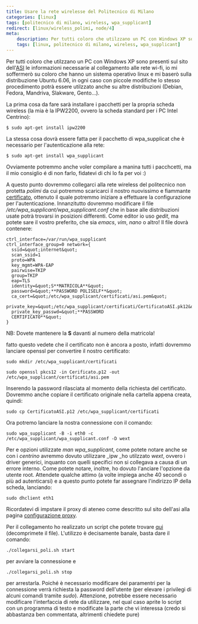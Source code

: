 ```yaml
---
title: Usare la rete wirelesse del Politecnico di Milano
categories: [linux]
tags: [politecnico di milano, wireless, wpa_supplicant]
redirect: [linux/wireless_polimi, node/4]
meta:
    description: Per tutti coloro che utilzzano un PC con Windows XP sono presenti sul sito dell'<a href="http://www.asi.polimi.it/rete/wifi/istruzioni.html">ASI</a> le informazioni necessarie al collegamento alle rete wi-fi, io mi soffermer&ograve; su coloro che hanno un sistema operativo linux e mi baser&ograve; sulla distribuzione Ubuntu 6.06, in ogni caso con piccole modifiche lo stesso procedimento potr&agrave; essere utilzzato anche su altre distribuzioni (Debian, Fedora, Mandriva, Slakware, Gento...).
    tags: [linux, politecnico di milano, wireless, wpa_supplicant]
---
```

Per tutti coloro che utilzzano un PC con Windows XP sono presenti sul sito dell'<a href="http://www.asi.polimi.it/rete/wifi/istruzioni.html">ASI</a> le informazioni necessarie al collegamento alle rete wi-fi, io mi soffermer&ograve; su coloro che hanno un sistema operativo linux e mi baser&ograve; sulla distribuzione Ubuntu 6.06, in ogni caso con piccole modifiche lo stesso procedimento potr&agrave; essere utilzzato anche su altre distribuzioni (Debian, Fedora, Mandriva, Slakware, Gento...).
<!--break-->
La prima cosa da fare sar&agrave; installare i pacchetti per la propria scheda wireless (la mia &egrave; la IPW2200, ovvero la scheda standard per i PC Intel Centrino):

~~~language-php
$ sudo apt-get install ipw2200
~~~


La stessa cosa dovr&agrave; essere fatta per il pacchetto di wpa_supplicat che &egrave; necessario per l'autenticazione alla rete:

~~~language-php
$ sudo apt-get install wpa_supplicant
~~~


Ovviamente potremmo anche voler compilare a manina tutti i pacchcetti, ma il mio consiglio &eacute; di non farlo, fidatevi di chi lo fa per voi :)

A questo punto dovremmo collegarci alla rete wireless del politecnico non protetta _polimi_ da cui potremmo scaricarci il nostro nuovissimo e fiammante <a href="https://www.asi.polimi.it/rete/wifi/richiesta_certificato.html">certificato</a>, ottenuto il quale potremmo iniziare a effettuare la configurazione per l'autenticazione.
Innanzitutto dovremmo modificare il file _/etc/wpa_supplicant/wpa_supplicant.conf_ che in base alle distribuzioni usate potr&agrave; trovarsi in posizioni differenti. Come editor io uso _gedit_, ma potete sare il vostro preferito, che sia _emacs_, _vim_, _nano_ o altro!
Il file dovr&agrave; contenere:

~~~language-php
ctrl_interface=/var/run/wpa_supplicant
ctrl_interface_group=0 network={
  ssid=&quot;internet&quot;
  scan_ssid=1
  proto=WPA
  key_mgmt=WPA-EAP
  pairwise=TKIP
  group=TKIP
  eap=TLS
  identity=&quot;S**MATRICOLA**&quot;
  password=&quot;**PASSWORD POLISELF**&quot;
  ca_cert=&quot;/etc/wpa_supplicant/certificati/asi.pem&quot;
  private_key=&quot;/etc/wpa_supplicant/certificati/CertificatoASI.pk12&quot;
  private_key_passwd=&quot;**PASSWORD
  CERTIFICATO**&quot;
}
~~~


NB: Dovete mantenere la **S** davanti al numero della matricola!

fatto questo vedete che il certificato non &egrave; ancora a posto, infatti dovremmo lanciare openssl per convertire il nostro certificato:

~~~language-php
sudo mkdir /etc/wpa_supplicant/certificati
~~~

~~~language-php
sudo openssl pkcs12 -in Cerificato.p12 -out /etc/wpa_supplicant/certificati/asi.pem
~~~


Inserendo la password rilasciata al momento della richiesta del certificato. Dovremmo anche copiare il certificato originale nella cartella appena creata, quindi:

~~~language-php
sudo cp CertificatoASI.p12 /etc/wpa_supplicant/certificati
~~~


Ora potremo lanciare la nostra connessione con il comando:

~~~language-php
sudo wpa_supplicant -B -i eth0 -c /etc/wpa_supplicant/wpa_supplicant.conf -D wext
~~~


Per e opzioni utilizzate _man wpa_supplicant_, come potete notare anche se con i _centrino_ avremmo dovuto utilizzare _ipw _ho utilzzato _wext_, ovvero i driver generici, inquanto con quelli specifici non si collegava a causa di un errore interno. Come potete notare, inoltre, ho dovuto l'anciare l'opzione da utente root.
Attendete qualche attimo (a volte impiega anche 40 secondi o pi&ugrave; ad autenticarsi) e a questo punto potete far assegnare l'indirizzo IP della scheda, lanciando:

~~~language-php
sudo dhclient eth1
~~~


Ricordatevi di impstare il proxy di ateneo come descritto sul sito dell'asi alla pagina <a href="http://www.asi.polimi.it/rete/proxy/configurazione.html">configurazione proxy</a>.

Per il collegamento ho realizzato un script che potete trovare <a href="/files/4/collegarsi_poli.zip">qui</a> (decomprimete il file).
L'utilizzo &egrave; decisamente banale, basta dare il comando:
~~~language-php
./collegarsi_poli.sh start
~~~

per avviare la connessione e
~~~language-php
./collegarsi_poli.sh stop
~~~

per arrestarla.
Poich&eacute; &egrave; necessario modificare dei paramentri per la connessione verr&agrave; richiesta la password dell'utente (per elevare i privilegi di alcuni comandi tramite _sudo_).
Attenzione, potrebbe essere necessario modificare l'interfaccia di rete da utilizzare, nel qual caso aprite lo script con un programma di testo e modificate la parte che vi interessa (credo si abbastanza ben commentata, altrimenti chiedete pure)

